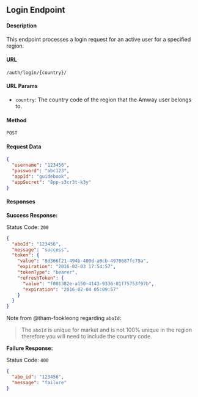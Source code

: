 ## Login Endpoint

#### Description
This endpoint processes a login request for an active user for a specified region.

#### URL

`/auth/login/{country}/`

#### URL Params

* `country`: The country code of the region that the Amway user belongs to.


#### Method

`POST`

#### Request Data

```json
{
  "username": "123456",
  "password": "abc123",
  "appId": "guidebook",
  "appSecret": "8pp-s3cr3t-k3y"
}
```
#### Responses

**Success Response:**

Status Code: `200`

```json
{
  "aboId": "123456",
  "message": "success",
  "token": {
    "value": "8d366f21-494b-400d-a0cb-4970687fc79a",
    "expiration": "2016-02-03 17:54:57",
    "tokenType": "bearer",
    "refreshToken": {
      "value": "f001382e-a150-4143-9336-81f75753f97b",
      "expiration": "2016-02-04 05:09:57"
    }
  }
}
```

Note from @tham-fookleong regarding `aboId`:
> The `aboId` is unique for market and is not 100% unique in the region therefore you will need to include the country code.


**Failure Response:**

Status Code: `400`

```json
{
  "abo_id": "123456",
  "message": "failure"
}
```
